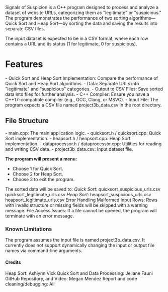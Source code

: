 Signals of Suspicion is a C++ program designed to process and analyze a dataset of website URLs, categorizing them as "legitimate" or "suspicious." The program demonstrates the performance of two sorting algorithms—Quick Sort and Heap Sort—by sorting the data and saving the results into separate CSV files.

The input dataset is expected to be in a CSV format, where each row contains a URL and its status (1 for legitimate, 0 for suspicious).

<H1>Features</h1>
- Quick Sort and Heap Sort Implementation: Compare the performance of Quick Sort and Heap Sort algorithms.
- Data: Separate URLs into "legitimate" and "suspicious" categories.
- Output to CSV Files: Save sorted data into files for further analysis.
- C++ Compiler: Ensure you have a C++17-compatible compiler (e.g., GCC, Clang, or MSVC).
- Input File: The program expects a CSV file named project3b_data.csv in the root directory.

<h2>File Structure</h2>
- main.cpp: The main application logic.
- quicksort.h / quicksort.cpp: Quick Sort implementation.
- heapsort.h / heapsort.cpp: Heap Sort implementation.
- dataprocessor.h / dataprocessor.cpp: Utilities for reading and writing CSV data.
- project3b_data.csv: Input dataset file.

**The program will present a menu:**

- Choose 1 for Quick Sort.
- Choose 2 for Heap Sort.
- Choose 3 to exit the program.
  
The sorted data will be saved to:
*Quick Sort:*
quicksort_suspicious_urls.csv
quicksort_legitimate_urls.csv
*Heap Sort:*
heapsort_suspicious_urls.csv
heapsort_legitimate_urls.csv
Error Handling
Malformed Input Rows: Rows with invalid structure or missing fields will be skipped with a warning message.
File Access Issues: If a file cannot be opened, the program will terminate with an error message.

<h3>Known Limitations</h3>
The program assumes the input file is named project3b_data.csv.
It currently does not support dynamically changing the input or output file names via command-line arguments.

<h4>Credits</h4>
Heap Sort: Ashlynn Vick
Quick Sort and Data Processing: Jellane Fauni
GitHub Repository, and Video: Megan Mendez
Report and code cleaning/debugging: All
